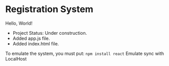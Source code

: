 <h1>Registration System</h1>
<p>Hello, World!</p>

- Project Status: Under construction.
- Added app.js file.
- Added index.html file.

To emulate the system, you must put:
```npm install react```
Emulate sync with LocalHost
